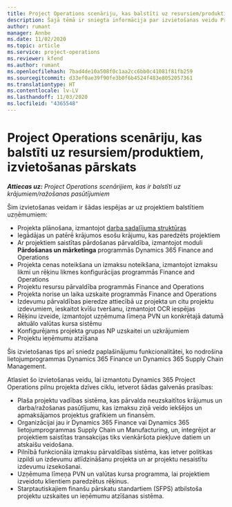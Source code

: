 ```yaml
---
title: Project Operations scenāriju, kas balstīti uz resursiem/produktiem, izvietošanas pārskats
description: Šajā tēmā ir sniegta informācija par izvietošanas veidu Project Operations scenārijiem, kas balstīti uz resursiem/produktiem.
author: rumant
manager: Annbe
ms.date: 11/02/2020
ms.topic: article
ms.service: project-operations
ms.reviewer: kfend
ms.author: rumant
ms.openlocfilehash: 7bad4de10a508f0c1aa2cc6bb0c41081f81fb259
ms.sourcegitcommit: d33ef0ae39f90fe3b0f6b4524f483e8052057361
ms.translationtype: HT
ms.contentlocale: lv-LV
ms.lasthandoff: 11/03/2020
ms.locfileid: "4365548"
---
```

# <a name="project-operations-for-stockedproduction-based-scenarios-deployment-overview"></a>Project Operations scenāriju, kas balstīti uz resursiem/produktiem, izvietošanas pārskats

_**Attiecas uz:** Project Operations scenārijiem, kas ir balstīti uz krājumiem/ražošanas pasūtījumiem_


Šim izvietošanas veidam ir šādas iespējas ar uz projektiem balstītiem uzņēmumiem:

- Projekta plānošana, izmantojot [darba sadalījuma struktūras](work-breakdown-structures.md)
- Iegādājas un patērē krājumos esošu krājumu, kas paredzēts projektiem
- Ar projektiem saistītas pārdošanas pārvaldība, izmantojot moduli **Pārdošanas un mārketinga** programmās Dynamics 365 Finance and Operations
- Projekta cenas noteikšana un izmaksu noteikšana, izmantojot izmaksu likmi un rēķinu likmes konfigurācijas programmās Finance and Operations
- Projektu resursu pārvaldība programmās Finance and Operations
- Projekta norise un laika uzskaite programmās Finance and Operations
- Izdevumu pārvaldības pieredze attiecībā uz projekta un citu projektu izdevumiem, ieskaitot kvīšu tveršanu, izmantojot OCR iespējas
- Rēķinu izveide, izmantojot uzņēmuma līmeņa PVN un konkrētajā datumā aktuālo valūtas kursa sistēmu
- Konfigurējams projekta grupas NP uzskaitei un uzkrājumiem
- Projektu ieņēmumu atzīšana

Šis izvietošanas tips arī sniedz paplašinājumu funkcionalitātei, ko nodrošina lietojumprogrammas Dynamics 365 Finance un Dynamics 365 Supply Chain Management.

Atlasiet šo izvietošanas veidu, lai izmantotu Dynamics 365 Project Operations pilnu projekta dzīves ciklu, ietverot šādas galvenās prasības:

- Plaša projektu vadības sistēma, kas pārvalda neuzskaitītos krājumus un darba/ražošanas pasūtījumu, kas izmaksu ziņā veido iekšējos un apmaksājamos projektus grafikiem un finansēm.
- Organizācijai jau ir Dynamics 365 Finance vai Dynamics 365 lietojumprogrammas Supply Chain un Manufacturing, un, integrējot ar projektiem saistītas transakcijas tiks vienkāršota piekļuve datiem un atskaišu veidošana.
- Pilnībā funkcionāla izmaksu pārvaldības sistēma, kas ietver politikas izpildi un izdevumu atlīdzināšanu projekta un ar projektu nesaistītu izdevumu izsekošanai.
- Uzņēmuma līmeņa PVN un valūtas kursa programma, lai projektiem izveidotu klientiem paredzētus rēķinus.
- Starptautiskajiem finanšu pārskatu standartiem (SFPS) atbilstoša projektu uzskaites un ieņēmumu atzīšanas sistēma.

